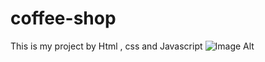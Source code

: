 # coffee-shop
This is my project by Html , css and Javascript 
![Image Alt]((https://github.com/ahmedgalalsy/coffee-shop/blob/main/Screenshot%202025-06-22%20212220.png?raw=true))
